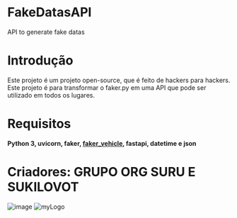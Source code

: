 # FakeDatasAPI
API to generate fake datas
# Introdução
Este projeto é um projeto open-source, que é feito de hackers para hackers. Este projeto é para transformar o faker.py em uma API que pode ser utilizado em todos os lugares.
# Requisitos
<strong>Python 3, uvicorn, faker, <a href="https://pypi.org/project/faker-vehicle/">faker_vehicle</a>, fastapi, datetime e json</strong>
# Criadores: GRUPO ORG SURU E SUKILOVOT
![image](https://user-images.githubusercontent.com/119764200/211461889-b3b8e398-b05a-4986-a3b8-f17d39af8b13.png)
![myLogo](https://user-images.githubusercontent.com/119764200/211462116-15070fb3-f9f9-44ab-a091-7ee9fc805624.JPG)
